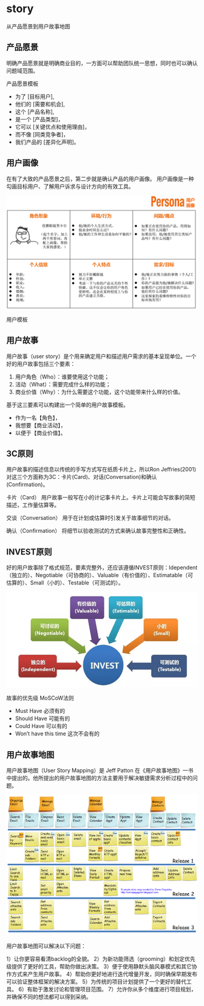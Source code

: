 # story

从产品愿景到用户故事地图

## 产品愿景
明确产品愿景就是明确商业目的，一方面可以帮助团队统一思想，同时也可以确认问题域范围。

产品愿景模板
   - 为了 [目标用户],
   - 他们的 [需要和机会],
   - 这个 [产品名称],
   - 是一个 [产品类型]，
   - 它可以 [关键优点和使用理由]，
   - 而不像 [同类竞争者]，
   - 我们产品的 [差异化声明]。

## 用户画像
在有了大致的产品愿景之后，第二步就是确认产品的用户画像。 用户画像是一种勾画目标用户、了解用户诉求与设计方向的有效工具。

![picture 10](../images/c9d2514a2eeb09e154ff2ef7f6a5815828feb1504f4252593fe36691e042502a.png)  


用户模板

## 用户故事
用户故事（user story）是个用来确定用户和描述用户需求的基本呈现单位。一个好的用户故事包括三个要素：

1. 用户角色（Who）：谁要使用这个功能；
2. 活动（What）：需要完成什么样的功能；
3. 商业价值（Why）：为什么需要这个功能，这个功能带来什么样的价值。

基于这三要素可以构建出一个简单的用户故事模板。

- 作为一名【角色】，
- 我想要【商业活动】，
- 以便于【商业价值】。

## 3C原则
用户故事的描述信息以传统的手写方式写在纸质卡片上，所以Ron Jeffries(2001)对这三个方面称为3C：卡片(Card)、对话(Conversation)和确认(Confirmation)。

卡片（Card）
用户故事一般写在小的计记事卡片上。卡片上可能会写故事的简短描述，工作量估算等。

交谈（Conversation）
用于在计划或估算时引发关于故事细节的对话。

确认（Confirmation）
将细节以验收测试的方式来确认故事完整性和正确性。

## INVEST原则
好的用户故事除了格式规范，要素完整外，还应该遵循INVEST原则：Idependent（独立的）、Negotiable（可协商的）、Valuable（有价值的）、Estimatable（可估算的）、Small（小的）、Testable（可测试的）。


![picture 11](../images/3f25c01997e473b17a4370ea06d44935d9a63680e30f881007a5439aefe5fe31.png)  


故事的优先级 MoSCoW法则
- Must Have 必须有的
- Should Have 可能有的
- Could Have 可以有的
- Won’t have this time 这次不会有的

## 用户故事地图
用户故事地图（User Story Mapping）是 Jeff Patton 在《用户故事地图》一书中提出的。他所提出的用户故事地图的方法主要用于解决敏捷需求分析过程中的问题。

![picture 12](../images/ab05a6d6b0af9da04f38593ef74b5e20f55c0fed1448da256388c89d7af85e9b.png)  


用户故事地图可以解决以下问题：

1）让你更容易看清backlog的全貌。
2）为新功能筛选（grooming）和划定优先级提供了更好的工具，帮助你做出决策。
3）便于使用静默头脑风暴模式和其它协作方式来产生用户故事。
4）帮助你更好地进行迭代增量开发，同时确保早期发布可以验证整体框架的解决方案。
5）为传统的项目计划提供了一个更好的替代工具。
6）有助于激发讨论和管理项目范围。
7）允许你从多个维度进行项目规划，并确保不同的想法都可以得到采纳。